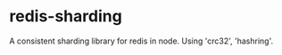 redis-sharding
==============

A consistent sharding library for redis in node. Using 'crc32', 'hashring'.
